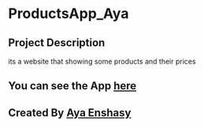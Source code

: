 # ProductsApp_Aya

## Project Description
its a website that showing some products and their prices
## You can see the App [here](https://gsg-cf05.github.io/ProductsApp_Aya/)

## Created By [Aya Enshasy](https://github.com/ayaenshasy2002)
